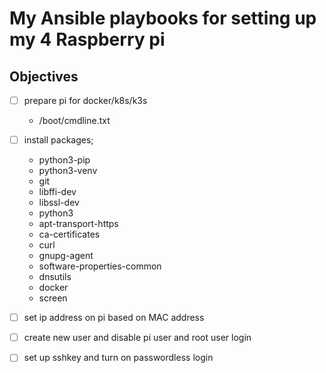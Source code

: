 # My Ansible playbooks for setting up my 4 Raspberry pi

## Objectives

 - [ ] prepare pi for docker/k8s/k3s
    - /boot/cmdline.txt
- [ ] install packages;
    - python3-pip
    - python3-venv
    - git
    - libffi-dev
    - libssl-dev
    - python3
    - apt-transport-https
    - ca-certificates
    - curl
    - gnupg-agent
    - software-properties-common
    - dnsutils
    - docker
    - screen
- [ ] set ip address on pi based on MAC address
- [ ] create new user and disable pi user and root user login
- [ ] set up sshkey and turn on passwordless login


